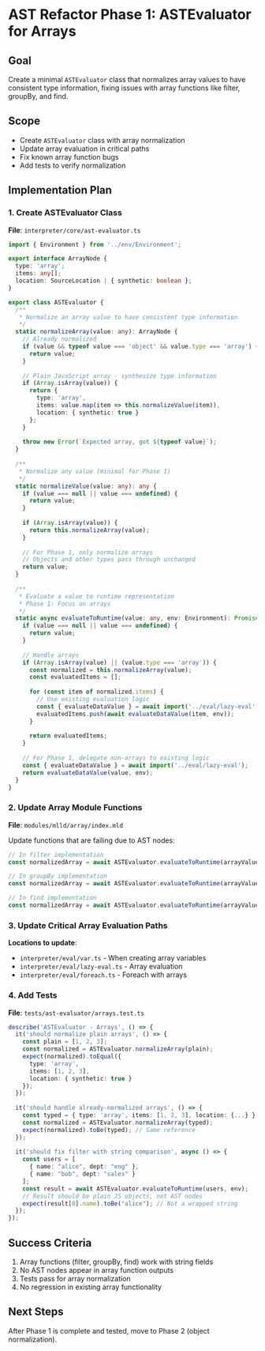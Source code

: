 # AST Refactor Phase 1: ASTEvaluator for Arrays

## Goal

Create a minimal `ASTEvaluator` class that normalizes array values to have consistent type information, fixing issues with array functions like filter, groupBy, and find.

## Scope

- Create `ASTEvaluator` class with array normalization
- Update array evaluation in critical paths
- Fix known array function bugs
- Add tests to verify normalization

## Implementation Plan

### 1. Create ASTEvaluator Class

**File**: `interpreter/core/ast-evaluator.ts`

```typescript
import { Environment } from '../env/Environment';

export interface ArrayNode {
  type: 'array';
  items: any[];
  location: SourceLocation | { synthetic: boolean };
}

export class ASTEvaluator {
  /**
   * Normalize an array value to have consistent type information
   */
  static normalizeArray(value: any): ArrayNode {
    // Already normalized
    if (value && typeof value === 'object' && value.type === 'array') {
      return value;
    }
    
    // Plain JavaScript array - synthesize type information
    if (Array.isArray(value)) {
      return {
        type: 'array',
        items: value.map(item => this.normalizeValue(item)),
        location: { synthetic: true }
      };
    }
    
    throw new Error(`Expected array, got ${typeof value}`);
  }
  
  /**
   * Normalize any value (minimal for Phase 1)
   */
  static normalizeValue(value: any): any {
    if (value === null || value === undefined) {
      return value;
    }
    
    if (Array.isArray(value)) {
      return this.normalizeArray(value);
    }
    
    // For Phase 1, only normalize arrays
    // Objects and other types pass through unchanged
    return value;
  }
  
  /**
   * Evaluate a value to runtime representation
   * Phase 1: Focus on arrays
   */
  static async evaluateToRuntime(value: any, env: Environment): Promise<any> {
    if (value === null || value === undefined) {
      return value;
    }
    
    // Handle arrays
    if (Array.isArray(value) || (value.type === 'array')) {
      const normalized = this.normalizeArray(value);
      const evaluatedItems = [];
      
      for (const item of normalized.items) {
        // Use existing evaluation logic
        const { evaluateDataValue } = await import('../eval/lazy-eval');
        evaluatedItems.push(await evaluateDataValue(item, env));
      }
      
      return evaluatedItems;
    }
    
    // For Phase 1, delegate non-arrays to existing logic
    const { evaluateDataValue } = await import('../eval/lazy-eval');
    return evaluateDataValue(value, env);
  }
}
```

### 2. Update Array Module Functions

**File**: `modules/mlld/array/index.mld`

Update functions that are failing due to AST nodes:

```typescript
// In filter implementation
const normalizedArray = await ASTEvaluator.evaluateToRuntime(arrayValue, env);

// In groupBy implementation  
const normalizedArray = await ASTEvaluator.evaluateToRuntime(arrayValue, env);

// In find implementation
const normalizedArray = await ASTEvaluator.evaluateToRuntime(arrayValue, env);
```

### 3. Update Critical Array Evaluation Paths

**Locations to update**:
- `interpreter/eval/var.ts` - When creating array variables
- `interpreter/eval/lazy-eval.ts` - Array evaluation
- `interpreter/eval/foreach.ts` - Foreach with arrays

### 4. Add Tests

**File**: `tests/ast-evaluator/arrays.test.ts`

```typescript
describe('ASTEvaluator - Arrays', () => {
  it('should normalize plain arrays', () => {
    const plain = [1, 2, 3];
    const normalized = ASTEvaluator.normalizeArray(plain);
    expect(normalized).toEqual({
      type: 'array',
      items: [1, 2, 3],
      location: { synthetic: true }
    });
  });
  
  it('should handle already-normalized arrays', () => {
    const typed = { type: 'array', items: [1, 2, 3], location: {...} };
    const normalized = ASTEvaluator.normalizeArray(typed);
    expect(normalized).toBe(typed); // Same reference
  });
  
  it('should fix filter with string comparison', async () => {
    const users = [
      { name: "alice", dept: "eng" },
      { name: "bob", dept: "sales" }
    ];
    const result = await ASTEvaluator.evaluateToRuntime(users, env);
    // Result should be plain JS objects, not AST nodes
    expect(result[0].name).toBe("alice"); // Not a wrapped string
  });
});
```

## Success Criteria

1. Array functions (filter, groupBy, find) work with string fields
2. No AST nodes appear in array function outputs
3. Tests pass for array normalization
4. No regression in existing array functionality

## Next Steps

After Phase 1 is complete and tested, move to Phase 2 (object normalization).
